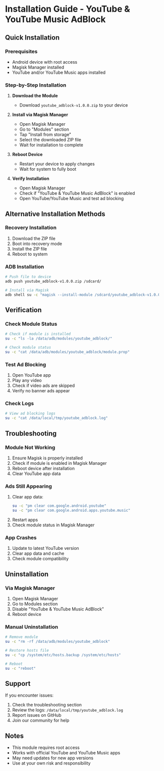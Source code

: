 # Installation Guide - YouTube & YouTube Music AdBlock

## Quick Installation

### Prerequisites
- Android device with root access
- Magisk Manager installed
- YouTube and/or YouTube Music apps installed

### Step-by-Step Installation

1. **Download the Module**
   - Download `youtube_adblock-v1.0.0.zip` to your device

2. **Install via Magisk Manager**
   - Open Magisk Manager
   - Go to "Modules" section
   - Tap "Install from storage"
   - Select the downloaded ZIP file
   - Wait for installation to complete

3. **Reboot Device**
   - Restart your device to apply changes
   - Wait for system to fully boot

4. **Verify Installation**
   - Open Magisk Manager
   - Check if "YouTube & YouTube Music AdBlock" is enabled
   - Open YouTube/YouTube Music and test ad blocking

## Alternative Installation Methods

### Recovery Installation
1. Download the ZIP file
2. Boot into recovery mode
3. Install the ZIP file
4. Reboot to system

### ADB Installation
```bash
# Push file to device
adb push youtube_adblock-v1.0.0.zip /sdcard/

# Install via Magisk
adb shell su -c "magisk --install-module /sdcard/youtube_adblock-v1.0.0.zip"
```

## Verification

### Check Module Status
```bash
# Check if module is installed
su -c "ls -la /data/adb/modules/youtube_adblock/"

# Check module status
su -c "cat /data/adb/modules/youtube_adblock/module.prop"
```

### Test Ad Blocking
1. Open YouTube app
2. Play any video
3. Check if video ads are skipped
4. Verify no banner ads appear

### Check Logs
```bash
# View ad blocking logs
su -c "cat /data/local/tmp/youtube_adblock.log"
```

## Troubleshooting

### Module Not Working
1. Ensure Magisk is properly installed
2. Check if module is enabled in Magisk Manager
3. Reboot device after installation
4. Clear YouTube app data

### Ads Still Appearing
1. Clear app data:
   ```bash
   su -c "pm clear com.google.android.youtube"
   su -c "pm clear com.google.android.apps.youtube.music"
   ```
2. Restart apps
3. Check module status in Magisk Manager

### App Crashes
1. Update to latest YouTube version
2. Clear app data and cache
3. Check module compatibility

## Uninstallation

### Via Magisk Manager
1. Open Magisk Manager
2. Go to Modules section
3. Disable "YouTube & YouTube Music AdBlock"
4. Reboot device

### Manual Uninstallation
```bash
# Remove module
su -c "rm -rf /data/adb/modules/youtube_adblock"

# Restore hosts file
su -c "cp /system/etc/hosts.backup /system/etc/hosts"

# Reboot
su -c "reboot"
```

## Support

If you encounter issues:
1. Check the troubleshooting section
2. Review the logs: `/data/local/tmp/youtube_adblock.log`
3. Report issues on GitHub
4. Join our community for help

## Notes

- This module requires root access
- Works with official YouTube and YouTube Music apps
- May need updates for new app versions
- Use at your own risk and responsibility